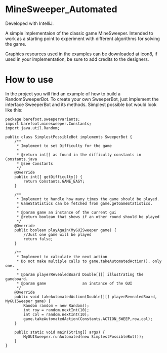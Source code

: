 # MineSweeper_Automated
Developed with IntelliJ.

A simple implementaion of the classic game MineSweeper. Intended to work as a starting point to experiment with different algorithms for solving the game.

Graphics resources used in the examples can be downloaded at icon8, if used in your implementation, be sure to add credits to the designers.

# How to use
In the project you will find an example of how to build a RandomSweeperBot. To create your own SweeperBot, just implement the interface SweeperBot and its methods. Simplest possible bot would look like this:

```
package barefoot.sweepervariants;
import barefoot.minesweeper.Constants;
import java.util.Random;

public class SimplestPossibleBot implements SweeperBot {
    /**
     * Implement to set Difficulty for the game
     *
     * @return int[] as found in the difficulty constants in Constants.java
     * @see Constants
     */
    @Override
    public int[] getDifficulty() {
        return Constants.GAME_EASY;
    }

    /**
     * Implement to handle how many times the game should be played.
     * GameStatistics can be fetched from game.getGameStatistics.
     *
     * @param game an instance of the current gui
     * @return boolean that shows if an other round should be played
     */
    @Override
    public boolean playAgain(MyGUISweeper game) {
        //Just one game will be played
        return false;
    }

    /**
     * Implement to calculate the next action
     * Do not make multiple calls to game.takeAutomatedAction(), only one.
     *
     * @param playerRevealedBoard Double[][] illustrating the gameboard.
     * @param game                an instance of the GUI
     */
    @Override
    public void takeAutomatedAction(Double[][] playerRevealedBoard, MyGUISweeper game) {
        Random random = new Random();
        int row = random.nextInt(10);
        int col = random.nextInt(10);
        game.takeAutomatedAction(Constants.ACTION_SWEEP,row,col);
    }

    public static void main(String[] args) {
        MyGUISweeper.runAutomated(new SimplestPossibleBot());
    }
}
```
